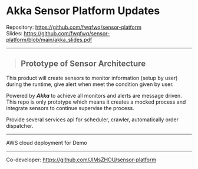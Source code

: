 
# Akka Sensor Platform Updates   

Repository: https://github.com/fwqfwq/sensor-platform       
Slides: https://github.com/fwqfwq/sensor-platform/blob/main/akka_slides.pdf    


---
> ## Prototype of Sensor Architecture 

This product will create sensors to monitor information (setup by user) during the runtime, give alert when meet the condition given by user.

Powered by ***Akka*** to achieve all monitors and alerts are message driven. This repo is only prototype which means it creates a mocked process and integrate sensors to continue supervise the process.   

Provide several services api for scheduler, crawler, automatically order dispatcher.   

---

AWS cloud deployment for Demo  

---
Co-developer: https://github.com/JIMsZHOU/sensor-platform







